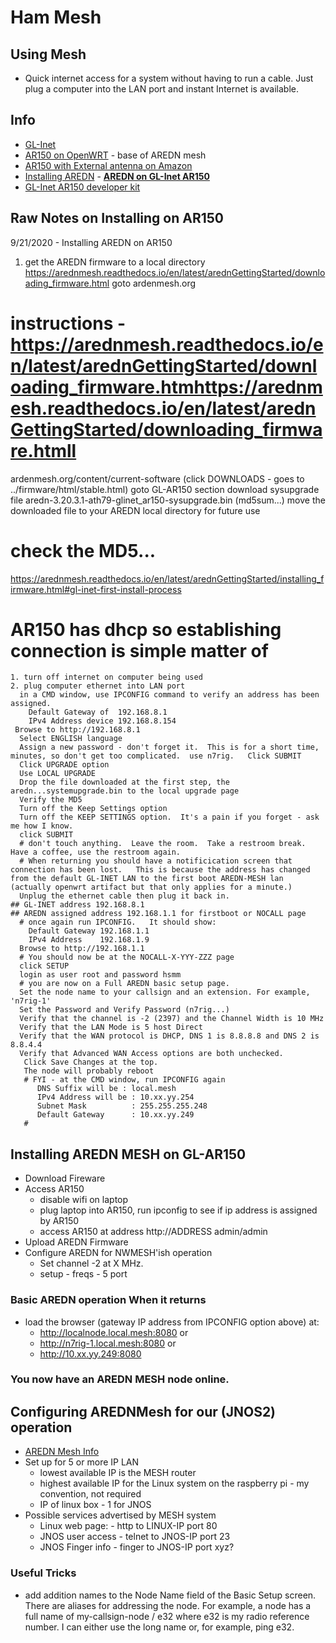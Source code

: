 # Ham Mesh

## Using Mesh
+ Quick internet access for a system without having to run a cable.  Just plug a computer into the LAN port and instant Internet is available.

## Info
+ [GL-Inet](https://www.gl-inet.com/)
+ [AR150 on OpenWRT](https://openwrt.org/toh/gl.inet/gl-ar150) - base of AREDN mesh
+ [AR150 with External antenna on Amazon](https://amzn.to/3htEwY2)
+ [Installing AREDN](https://arednmesh.readthedocs.io/en/latest/arednGettingStarted/installing_firmware.html) - [**AREDN on GL-Inet AR150**](https://arednmesh.readthedocs.io/en/latest/arednGettingStarted/installing_firmware.html#gl-inet-first-install-process)
+ [GL-Inet AR150 developer kit](https://store.gl-inet.com/products/developer-kit-set-for-gl-ar150-ext-mini-router)

## Raw Notes on Installing on AR150
9/21/2020 - Installing AREDN on AR150
1. get the AREDN firmware to a local directory
https://arednmesh.readthedocs.io/en/latest/arednGettingStarted/downloading_firmware.html goto ardenmesh.org 

# instructions - https://arednmesh.readthedocs.io/en/latest/arednGettingStarted/downloading_firmware.htmhttps://arednmesh.readthedocs.io/en/latest/arednGettingStarted/downloading_firmware.htmll

ardenmesh.org/content/current-software
   (click DOWNLOADS - goes to ../firmware/html/stable.html)
 goto GL-AR150 section
  download sysupgrade file
    aredn-3.20.3.1-ath79-glinet_ar150-sysupgrade.bin (md5sum...)
  move the downloaded file to your AREDN local directory for future use
  # check the MD5...
  https://arednmesh.readthedocs.io/en/latest/arednGettingStarted/installing_firmware.html#gl-inet-first-install-process
  # AR150 has dhcp so establishing connection is simple matter of
    1. turn off internet on computer being used
    2. plug computer ethernet into LAN port 
      in a CMD window, use IPCONFIG command to verify an address has been assigned.
        Default Gateway of  192.168.8.1
        IPv4 Address device 192.168.8.154
     Browse to http://192.168.8.1
      Select ENGLISH language
      Assign a new password - don't forget it.  This is for a short time, minutes, so don't get too complicated.  use n7rig.   Click SUBMIT
      Click UPGRADE option
      Use LOCAL UPGRADE
      Drop the file downloaded at the first step, the aredn...systemupgrade.bin to the local upgrade page
      Verify the MD5
      Turn off the Keep Settings option
      Turn off the KEEP SETTINGS option.  It's a pain if you forget - ask me how I know.
      click SUBMIT
      # don't touch anything.  Leave the room.  Take a restroom break.  Have a coffee, use the restroom again.
      # When returning you should have a notificication screen that connection has been lost.   This is because the address has changed from the default GL-INET LAN to the first boot AREDN-MESH lan (actually openwrt artifact but that only applies for a minute.)
      Unplug the ethernet cable then plug it back in.
    ## GL-INET address 192.168.8.1
    ## AREDN assigned address 192.168.1.1 for firstboot or NOCALL page
      # once again run IPCONFIG.   It should show:
        Default Gateway 192.168.1.1
        IPv4 Address    192.168.1.9
      Browse to http://192.168.1.1
      # You should now be at the NOCALL-X-YYY-ZZZ page
      click SETUP
      login as user root and password hsmm
      # you are now on a Full AREDN basic setup page.
      Set the node name to your callsign and an extension. For example, 'n7rig-1'
      Set the Password and Verify Password (n7rig...)
      Verify that the channel is -2 (2397) and the Channel Width is 10 MHz
      Verify that the LAN Mode is 5 host Direct
      Verify that the WAN protocol is DHCP, DNS 1 is 8.8.8.8 and DNS 2 is 8.8.4.4
      Verify that Advanced WAN Access options are both unchecked.
       Click Save Changes at the top.
       The node will probably reboot
       # FYI - at the CMD window, run IPCONFIG again
          DNS Suffix will be : local.mesh
          IPv4 Address will be : 10.xx.yy.254
          Subnet Mask          : 255.255.255.248
          Default Gateway      : 10.xx.yy.249
       # 


## Installing AREDN MESH on GL-AR150
+ Download Fireware
+ Access AR150
    + disable wifi on laptop
    + plug laptop into AR150, run ipconfig to see if ip address is assigned by AR150
    + access AR150 at address http://ADDRESS admin/admin
+ Upload AREDN Firmware
+ Configure AREDN for NWMESH'ish operation
    + Set channel -2 at X MHz.
    + setup - freqs - 5 port
### Basic AREDN operation When it returns
+ load the browser (gateway IP address from IPCONFIG option above) at:
    + http://localnode.local.mesh:8080 or
    + http://n7rig-1.local.mesh:8080  or
    + http://10.xx.yy.249:8080
### You now have an AREDN MESH node online.
        
## Configuring AREDNMesh for our (JNOS2) operation
+ [AREDN Mesh Info](https://github.com/wa7nwp/nwp2019/blob/master/19301_suggestions/19314_ham_mesh_home_lab.md)
+ Set up for 5 or more IP LAN
    + lowest available IP is the MESH router
    + highest available IP for the Linux system on the raspberry pi - my convention, not required
    + IP of linux box - 1 for JNOS
+ Possible services advertised by MESH system
    + Linux web page:  - http to LINUX-IP port 80
    + JNOS user access - telnet to JNOS-IP port 23
    + JNOS Finger info - finger to JNOS-IP port xyz?

### Useful Tricks
+ add addition names to the Node Name field of the Basic Setup screen.  There are aliases for addressing the node.  For example, a node has a full name of my-callsign-node / e32 where e32 is my radio reference number.  I can either use the long name or, for example, ping e32.
